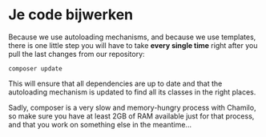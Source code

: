 # Je code bijwerken

Because we use autoloading mechanisms, and because we use templates, there is one little step you will have to take **every single time** right after you pull the last changes from our repository:

```text
composer update
```

This will ensure that all dependencies are up to date and that the autoloading mechanism is updated to find all its classes in the right places.

Sadly, composer is a very slow and memory-hungry process with Chamilo, so make sure you have at least 2GB of RAM available just for that process, and that you work on something else in the meantime...

